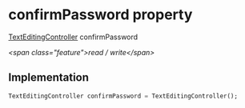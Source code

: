 


# confirmPassword property







[TextEditingController](https:api.flutter.dev/flutter/widgets/TextEditingController-class.html) confirmPassword
  
_\<span class="feature"\>read / write\</span\>_






## Implementation

```dart
TextEditingController confirmPassword = TextEditingController();
```








